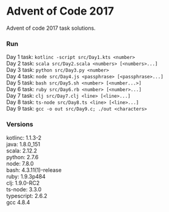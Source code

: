 # Advent of Code 2017

Advent of code 2017 task solutions.

### Run

Day 1 task: `kotlinc -script src/Day1.kts <number>`  
Day 2 task: `scala src/Day2.scala <numbers> [<numbers>...]`  
Day 3 task: `python src/Day3.py <number>`  
Day 4 task: `node src/Day4.js <passphrase> [<passphrase>...]`  
Day 5 task: `bash src/Day5.sh <number> [<number...>]`  
Day 6 task: `ruby src/Day6.rb <number> [<number>...]`  
Day 7 task: `clj src/Day7.clj <line> [<line>...]`  
Day 8 task: `ts-node src/Day8.ts <line> [<line>...]`  
Day 9 task: `gcc -o out src/Day9.c; ./out <characters>`

### Versions

kotlinc: 1.1.3-2  
java: 1.8.0\_151  
scala: 2.12.2  
python: 2.7.6  
node: 7.8.0  
bash: 4.3.11(1)-release  
ruby: 1.9.3p484  
clj: 1.9.0-RC2  
ts-node: 3.3.0  
typescript: 2.6.2  
gcc 4.8.4
